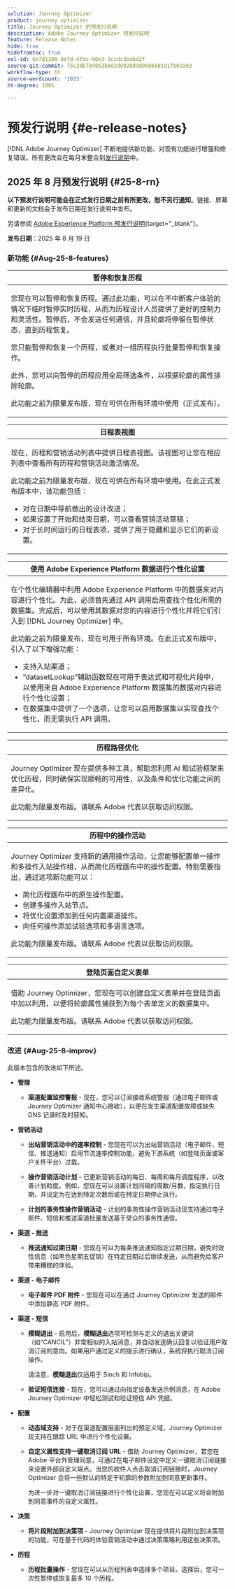 ```yaml
---
solution: Journey Optimizer
product: journey optimizer
title: Journey Optimizer 的预发行说明
description: Adobe Journey Optimizer 预发行说明
feature: Release Notes
hide: true
hidefromtoc: true
exl-id: 6e7d1300-8efd-4fdc-90e3-3ccdc3babd2f
source-git-commit: 75c3db704853b8d2d8920ddd0086681d1fb02a93
workflow-type: ht
source-wordcount: '1033'
ht-degree: 100%

---
```


# 预发行说明 {#e-release-notes}

[!DNL Adobe Journey Optimizer] 不断地提供新功能、对现有功能进行增强和修复错误。所有更改会在每月末整合到[发行说明](release-notes.md)中。


## 2025 年 8 月预发行说明 {#25-8-rn}

**以下预发行说明可能会在正式发行日期之前有所更改，恕不另行通知**。链接、屏幕和更新的文档会于发布日期在发行说明中发布。

另请参阅 [Adobe Experience Platform 预发行说明](https://experienceleague.adobe.com/zh-hans/docs/experience-platform/release-notes/pre-release-notes){target="_blank"}。

**发布日期**：2025 年 8 月 19 日


### 新功能 {#Aug-25-8-features}

<table>
<thead>
<tr>
<th><strong>暂停和恢复历程</strong><br/></th>
</tr>
</thead>
<tbody>
<tr>
<td>
<p>您现在可以暂停和恢复历程。通过此功能，可以在不中断客户体验的情况下临时暂停实时历程，从而为历程设计人员提供了更好的控制力和灵活性。暂停后，不会发送任何通信，并且轮廓将停留在暂停状态，直到历程恢复。</p>
<p>您只能暂停和恢复一个历程，或者对一组历程执行批量暂停和恢复操作。</p>
<p>此外，您可以向暂停的历程应用全局筛选条件，以根据轮廓的属性排除轮廓。</p>
<p><!--img src="assets/do-not-localize/PauseResume.gif"/>--></p>
<p>此功能之前为限量发布版，现在可供在所有环境中使用（正式发布）。</p>
<p><!--For more information, refer to the <a href="../building-journeys/journey-pause.md">detailed documentation</a>--></p>
</td>
</tr>
</tbody>
</table>

<table>
<thead>
<tr>
<th><strong>日程表视图</strong><br/></th>
</tr>
</thead>
<tbody>
<tr>
<td>
<p>现在，历程和营销活动列表中提供日程表视图。该视图可让您在相应列表中查看所有历程和营销活动激活情况。</p>
<p>此功能之前为限量发布版，现在可供在所有环境中使用。在此正式发布版本中，该功能包括：</p>
<ul>
<li>对在日期中导航做出的设计改进；</li>
<li>如果设置了开始和结束日期，可以查看营销活动草稿；</li>
<li>对于长时间运行的日程表项，提供了用于隐藏和显示它们的新设置。</li>
</ul>
<p><!--img src="assets/do-not-localize/calendar.gif"/>--></p>
<p><!--For more information, refer to the <a href="../building-journeys/journey-ui.md#journeys-calendar">detailed documentation</a>--></p>
</td>
</tr>
</tbody>
</table>

<!--table>
<thead>
<tr>
<th><strong>Dark mode in the Email Designer</strong><br/></th>
</tr>
</thead>
<tbody>
<tr>
<td>
<p>The Journey Optimizer Email Designer now offers the ability to switch to dark mode view, where you can additionally define specific custom settings that will display only for recipients reading their emails in dark mode.</p>
<p>Note the following:</p>
<ul>
<li>The dark mode final rendering may vary and depends on the recipient's email client.</li>
<li>Not all email clients support custom dark mode. Moreover, some email clients only apply their own default dark mode for all emails that are received. In both cases, the custom settings that you defined in the Email Designer cannot be rendered.</li>
</ul>
<P>This capability is currently in beta version and only available to beta customers. To join the beta program, contact your Adobe representative.</p>
<p><img src="assets/do-not-localize/dark-mode.gif"/></p>
<p>For more information, refer to the <a href="../email/dark-mode.md">detailed documentation</a></p>
</td>
</tr>
</tbody>
</table-->

<table>
<thead>
<tr>
<th><strong>使用 Adobe Experience Platform 数据进行个性化设置</strong><br/></th>
</tr>
</thead>
<tbody>
<tr>
<td>
<p>在个性化编辑器中利用 Adobe Experience Platform 中的数据来对内容进行个性化。为此，必须首先通过 API 调用启用查找个性化所需的数据集。完成后，可以使用其数据对您的内容进行个性化并将它们引入到 [!DNL Journey Optimizer] 中。</p>
<p>此功能之前为限量发布，现在可用于所有环境。在此正式发布版中，引入了以下增强功能：</p>
<ul>
<li>支持入站渠道；</li>
<li>“datasetLookup”辅助函数现在可用于表达式和可视化片段中，以使用来自 Adobe Experience Platform 数据集的数据对内容进行个性化设置；</li>
<li>在数据集中提供了一个选项，让您可以启用数据集以实现查找个性化，而无需执行 API 调用。</li>
</ul>
<p><!--img src="assets/do-not-localize/FILE.gif"/>--></p>
<p><!--For more information, refer to the <a href="../FILE.md">detailed documentation</a>--></p>
</td>
</tr>
</tbody>
</table>

<!--table>
<thead>
<tr>
<th><strong>Use Decisioning in email channel</strong><br/></th>
</tr>
</thead>
<tbody>
<tr>
<td>
<p>You can now add Decision policies into email journeys and campaigns. Decision policies are containers for your offers that leverage the Decisioning engine to dynamically return the best content to deliver for each audience member.</p>
<p>Previously released in Limited Availability, this capability is now available to all environments (General Availability).</p>
<p><img src="assets/do-not-localize/FILE.gif"/></p>
<p><For more information, refer to the <a href="../FILE.md">detailed documentation</a></p>
</td>
</tr>
</tbody>
</table-->

<table>
<thead>
<tr>
<th><strong>历程路径优化</strong><br/></th>
</tr>
</thead>
<tbody>
<tr>
<td>
<p>Journey Optimizer 现在提供多种工具，帮助您利用 AI 和试验框架来优化历程，同时确保实现顺畅的可用性，以及条件和优化功能之间的差异化。</p>
<p>此功能为限量发布版。请联系 Adobe 代表以获取访问权限。</p>
<p><!--img src="assets/do-not-localize/FILE.gif"/>--></p>
<p><!--For more information, refer to the <a href="../FILE.md">detailed documentation</a>--></p>
</td>
</tr>
</tbody>
</table>

<table>
<thead>
<tr>
<th><strong>历程中的操作活动</strong><br/></th>
</tr>
</thead>
<tbody>
<tr>
<td>
<p>Journey Optimizer 支持新的通用操作活动，让您能够配置单一操作和多操作入站操作组，从而简化历程画布中的操作配置。特别需要指出，通过这项新功能可以：</p>
<ul>
<li>简化历程画布中的原生操作配置。</li>
<li>创建多操作入站节点。</li>
<li>将优化设置添加到任何内置渠道操作。</li>
<li>向任何操作添加试验选项和多语言选项。</li>
</ul>
<p>此功能为限量发布版。请联系 Adobe 代表以获取访问权限。</p>
<p><!--img src="assets/do-not-localize/FILE.gif"/>--></p>
<p><!--For more information, refer to the <a href="../FILE.md">detailed documentation</a>--></p>
</td>
</tr>
</tbody>
</table>

<table>
<thead>
<tr>
<th><strong>登陆页面自定义表单</strong><br/></th>
</tr>
</thead>
<tbody>
<tr>
<td>
<p>借助 Journey Optimizer，您现在可以创建自定义表单并在登陆页面中加以利用，以便将轮廓属性捕获到为每个表单定义的数据集中。</p>
<p>此功能为限量发布版。请联系 Adobe 代表以获取访问权限。</p>
<p><!--This capability is currently in beta version and only available to beta customers. To join the beta program, contact your Adobe representative.--></p>
<p><!--img src="assets/do-not-localize/FILE.gif"/>--></p>
<p><!--For more information, refer to the <a href="../FILE.md">detailed documentation</a>--></p>
</td>
</tr>
</tbody>
</table>


### 改进 {#Aug-25-8-improv}

此版本包含的改进如下所述。

* **管理**

   * **渠道配置监控警报** - 现在，您可以订阅接收系统警报（通过电子邮件或 Journey Optimizer 通知中心接收），以便在发生渠道配置故障或缺失 DNS 记录时及时获知。

* **营销活动**

   * **出站营销活动中的速率控制** - 您现在可以为出站营销活动（电子邮件、短信、推送通知）启用节流速率控制功能，避免下游系统（如登陆页面或客户关怀平台）过载。

   * **操作营销活动计划** - 已更新营销活动的每日、每周和每月调度程序，以改善计划粒度。例如，您现在可以设置计划间隔的周数/月数，指定执行日期，并设定为在达到特定次数后或在特定日期停止执行。

   * **计划的事务性操作营销活动** - 计划的事务性操作营销活动现支持通过电子邮件、短信和推送渠道批量发送基于受众的事务性通信。

* **渠道 - 推送**

   * **推送通知过期日期** - 您现在可以为每条推送通知指定过期日期，避免时效性信息（如黑色星期五促销）在特定日期过后继续发送，从而避免给客户带来糟糕的体验。

* **渠道 - 电子邮件**

   * **电子邮件 PDF 附件** - 您现在可以在通过 Journey Optimizer 发送的邮件中添加静态 PDF 附件。

* **渠道 - 短信**

   * **模糊退出** - 启用后，**模糊退出**&#x200B;选项可检测与定义的退出关键词（如“CANCIL”）非常相似的入站消息，并自动发送确认回复以验证用户取消订阅的意向。如果用户通过定义的提示进行确认，系统将执行取消订阅操作。

     请注意，**模糊退出**&#x200B;仅适用于 Sinch 和 Infobip。

   * **验证短信连接** - 现在，您可以通过向指定设备发送示例消息，在 Adobe Journey Optimizer 中轻松测试和验证短信 API 凭据。

* **配置**

   * **动态域支持** - 对于在渠道配置层面列出的预定义域，Journey Optimizer 现支持在跟踪 URL 中进行个性化设置。

   * **自定义属性支持一键取消订阅 URL** - 借助 Journey Optimizer，若您在 Adobe 平台外管理同意，可通过在电子邮件设定中定义一键取消订阅链接来设置外部自定义端点。当您的收件人点击取消订阅链接时，Journey Optimizer 会将一些默认的特定于轮廓的参数附加到同意更新事件。

     为进一步对一键取消订阅链接进行个性化设置，您现在可以定义将会附加到同意事件的自定义属性。

* **决策**

   * **将片段附加到决策项** - Journey Optimizer 现在提供将片段附加到决策项的功能，可在基于代码的体验营销活动中通过决策策略利用这些决策项。

* **历程**

   * **历程批量操作** - 您现在可以从历程列表中选择多个项目。选择后，您可一次性暂停或恢复最多 10 个历程。
